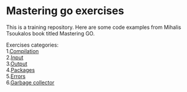 # Mastering go exercises

This is a training repository. 
Here are some code examples from Mihalis Tsoukalos book titled Mastering GO.

Exercises categories: \
1.[Compilation](compilation) \
2.[Input](input) \
3.[Output](output) \
4.[Packages](packagesdownloading) \
5.[Errors](errorhandling) \
6.[Garbage collector](gc)
